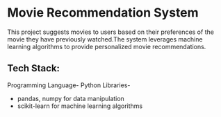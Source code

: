# Movie Recommendation System
This project suggests movies to users based on their preferences of the movie they have previously watched.The system leverages machine learning algorithms to provide personalized movie recommendations.

## Tech Stack:
Programming Language- Python
Libraries-
* pandas, numpy for data manipulation
* scikit-learn for machine learning algorithms
